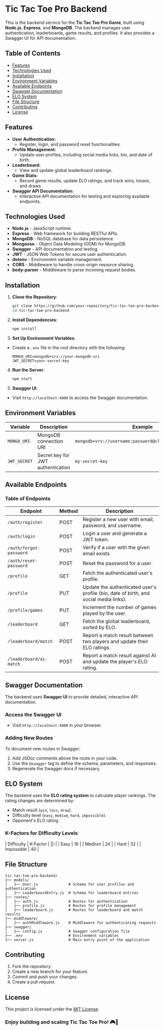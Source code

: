 # Tic Tac Toe Pro Backend

This is the backend service for the **Tic Tac Toe Pro Game**, built using **Node.js**, **Express**, and **MongoDB**. The backend manages user authentication, leaderboards, game results, and profiles. It also provides a Swagger UI for API documentation.

## Table of Contents

- [Features](#features)
- [Technologies Used](#technologies-used)
- [Installation](#installation)
- [Environment Variables](#environment-variables)
- [Available Endpoints](#available-endpoints)
- [Swagger Documentation](#swagger-documentation)
- [ELO System](#elo-system)
- [File Structure](#file-structure)
- [Contributing](#contributing)
- [License](#license)

## Features

- **User Authentication:**
  - Register, login, and password reset functionalities.
- **Profile Management:**
  - Update user profiles, including social media links, bio, and date of birth.
- **Leaderboard:**
  - View and update global leaderboard rankings.
- **Game Stats:**
  - Record game results, update ELO ratings, and track wins, losses, and draws.
- **Swagger API Documentation:**
  - Interactive API documentation for testing and exploring available endpoints.

## Technologies Used

- **Node.js** - JavaScript runtime.
- **Express** - Web framework for building RESTful APIs.
- **MongoDB** - NoSQL database for data persistence.
- **Mongoose** - Object Data Modeling (ODM) for MongoDB.
- **Swagger** - API documentation and testing.
- **JWT** - JSON Web Tokens for secure user authentication.
- **dotenv** - Environment variable management.
- **CORS** - Middleware to handle cross-origin resource sharing.
- **body-parser** - Middleware to parse incoming request bodies.

## Installation

1. **Clone the Repository**:

   ```bash
   git clone https://github.com/your-repository/tic-tac-toe-pro-backend.git
   cd tic-tac-toe-pro-backend
   ```

2. **Install Dependencies**:

   ```bash
   npm install
   ```

3. **Set Up Environment Variables**:

- Create a `.env` file in the root directory with the following:
  ```plaintext
  MONGO_URI=mongodb+srv://your-mongodb-uri
  JWT_SECRET=your-secret-key
  ```

4. **Run the Server**:

   ```bash
   npm start
   ```

5. **Swagger UI**:

- Visit `http://localhost:4000` to access the Swagger documentation.

## Environment Variables

| Variable     | Description                       | Example                                                  |
| ------------ | --------------------------------- | -------------------------------------------------------- |
| `MONGO_URI`  | MongoDB connection URI            | `mongodb+srv://username:password@cluster.mongodb.net/db` |
| `JWT_SECRET` | Secret key for JWT authentication | `my-secret-key`                                          |

## Available Endpoints

### Table of Endpoints

| Endpoint                | Method | Description                                                                           |
| ----------------------- | ------ | ------------------------------------------------------------------------------------- |
| `/auth/register`        | POST   | Register a new user with email, password, and username.                               |
| `/auth/login`           | POST   | Login a user and generate a JWT token.                                                |
| `/auth/forgot-password` | POST   | Verify if a user with the given email exists.                                         |
| `/auth/reset-password`  | POST   | Reset the password for a user.                                                        |
| `/profile`              | GET    | Fetch the authenticated user's profile.                                               |
| `/profile`              | PUT    | Update the authenticated user's profile (bio, date of birth, and social media links). |
| `/profile/games`        | PUT    | Increment the number of games played by the user.                                     |
| `/leaderboard`          | GET    | Fetch the global leaderboard, sorted by ELO.                                          |
| `/leaderboard/match`    | POST   | Report a match result between two players and update their ELO ratings.               |
| `/leaderboard/ai-match` | POST   | Report a match result against AI and update the player's ELO rating.                  |

## Swagger Documentation

The backend uses **Swagger UI** to provide detailed, interactive API documentation.

### Access the Swagger UI

- Visit `http://localhost:4000` in your browser.

### Adding New Routes

To document new routes in Swagger:

1. Add JSDoc comments above the route in your code.
2. Use the `@swagger` tag to define the schema, parameters, and responses.
3. Regenerate the Swagger docs if necessary.

## ELO System

The backend uses the **ELO rating system** to calculate player rankings. The rating changes are determined by:

- Match result (`win`, `loss`, `draw`).
- Difficulty level (`easy`, `medium`, `hard`, `impossible`).
- Opponent's ELO rating.

### K-Factors for Difficulty Levels

| Difficulty | K-Factor |
||-|
| Easy | 16 |
| Medium | 24 |
| Hard | 32 |
| Impossible | 40 |

## File Structure

```
tic-tac-toe-pro-backend/
├── models/
│   ├── User.js              # Schema for user profiles and authentication
│   ├── LeaderboardEntry.js  # Schema for leaderboard entries
├── routes/
│   ├── auth.js              # Routes for authentication
│   ├── profile.js           # Routes for profile management
│   ├── leaderboard.js       # Routes for leaderboard and match results
├── middleware/
│   ├── authMiddleware.js    # Middleware for authenticating requests
├── swagger/
│   ├── config.js            # Swagger configuration file
├── .env                     # Environment variables
├── server.js                # Main entry point of the application
```

## Contributing

1. Fork the repository.
2. Create a new branch for your feature.
3. Commit and push your changes.
4. Create a pull request.

## License

This project is licensed under the [MIT License](LICENSE).

### Enjoy building and scaling **Tic Tac Toe Pro**! 🎮🚀
